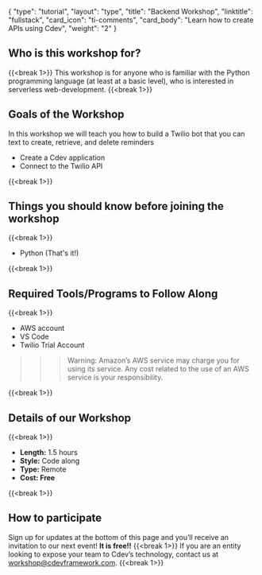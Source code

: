 {
    "type": "tutorial",
    "layout": "type",
    "title": "Backend Workshop",
    "linktitle": "fullstack", 
    "card_icon": "ti-comments",
    "card_body": "Learn how to create APIs using Cdev",
    "weight": "2"
}
## Who is this workshop for?
{{<break 1>}}
This workshop is for anyone who is familiar with the Python programming language (at least at a basic level), who is interested in serverless web-development.
{{<break 1>}}
## Goals of the Workshop
In this workshop we will teach you how to build a Twilio bot that you can text to create, retrieve, and delete reminders
- Create a Cdev application
- Connect to the Twilio API

{{<break 1>}}

## Things you should know before joining the workshop
{{<break 1>}}
- Python (That's it!)

{{<break 1>}}
## Required Tools/Programs to Follow Along
{{<break 1>}}
- AWS account
- VS Code
- Twilio Trial Account


>>> Warning: Amazon’s AWS service may charge you for using its service. Any cost related to the use of an AWS service is your responsibility.

{{<break 1>}}

## Details of our Workshop
{{<break 1>}}
- **Length:** 1.5 hours
- **Style:** Code along
- **Type:** Remote
- **Cost: Free**

{{<break 1>}}
## How to participate
Sign up for updates at the bottom of this page and you’ll receive an invitation to our next event! **It is free!!**
{{<break 1>}}
If you are an entity looking to expose your team to Cdev’s technology, contact us at workshop@cdevframework.com.
{{<break 1>}}